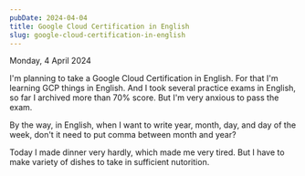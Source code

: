```yaml
---
pubDate: 2024-04-04
title: Google Cloud Certification in English
slug: google-cloud-certification-in-english
---
```


Monday, 4 April 2024

I'm planning to take a Google Cloud Certification in English. For that I'm learning GCP things in English. And I took several practice exams in English, so far I archived more than 70% score. But I'm very anxious to pass the exam.

By the way, in English, when I want to write year, month, day, and day of the week, don't it need to put comma between month and year?

Today I made dinner very hardly, which made me very tired. But I have to make variety of dishes to take in sufficient nutorition.